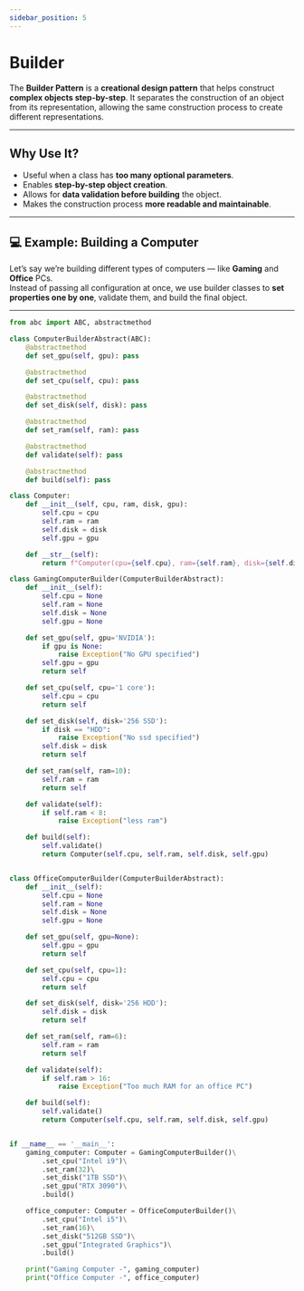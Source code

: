 ```yaml
---
sidebar_position: 5
---
```


# Builder

The **Builder Pattern** is a **creational design pattern** that helps construct **complex objects step-by-step**. It separates the construction of an object from its representation, allowing the same construction process to create different representations.

---

## Why Use It?

- Useful when a class has **too many optional parameters**.
- Enables **step-by-step object creation**.
- Allows for **data validation before building** the object.
- Makes the construction process **more readable and maintainable**.

---

## 💻 Example: Building a Computer

Let’s say we’re building different types of computers — like **Gaming** and **Office** PCs.  
Instead of passing all configuration at once, we use builder classes to **set properties one by one**, validate them, and build the final object.

---

```python title="computer_builder_abstract.py"
from abc import ABC, abstractmethod

class ComputerBuilderAbstract(ABC):
    @abstractmethod
    def set_gpu(self, gpu): pass

    @abstractmethod
    def set_cpu(self, cpu): pass

    @abstractmethod
    def set_disk(self, disk): pass

    @abstractmethod
    def set_ram(self, ram): pass

    @abstractmethod
    def validate(self): pass

    @abstractmethod
    def build(self): pass
```

```Python title="computer.py"
class Computer:
    def __init__(self, cpu, ram, disk, gpu):
        self.cpu = cpu
        self.ram = ram
        self.disk = disk
        self.gpu = gpu

    def __str__(self):
        return f"Computer(cpu={self.cpu}, ram={self.ram}, disk={self.disk}, gpu={self.gpu})"
```


```Python title="gaming_computer_builder.py"
class GamingComputerBuilder(ComputerBuilderAbstract):
    def __init__(self):
        self.cpu = None
        self.ram = None
        self.disk = None
        self.gpu = None

    def set_gpu(self, gpu='NVIDIA'):
        if gpu is None:
            raise Exception("No GPU specified")
        self.gpu = gpu
        return self

    def set_cpu(self, cpu='1 core'):
        self.cpu = cpu
        return self

    def set_disk(self, disk='256 SSD'):
        if disk == "HDD":
            raise Exception("No ssd specified")
        self.disk = disk
        return self

    def set_ram(self, ram=10):
        self.ram = ram
        return self

    def validate(self):
        if self.ram < 8:
            raise Exception("less ram")

    def build(self):
        self.validate()
        return Computer(self.cpu, self.ram, self.disk, self.gpu)
```

```Python title="office_computer_builder.py"

class OfficeComputerBuilder(ComputerBuilderAbstract):
    def __init__(self):
        self.cpu = None
        self.ram = None
        self.disk = None
        self.gpu = None

    def set_gpu(self, gpu=None):
        self.gpu = gpu
        return self

    def set_cpu(self, cpu=1):
        self.cpu = cpu
        return self

    def set_disk(self, disk='256 HDD'):
        self.disk = disk
        return self

    def set_ram(self, ram=6):
        self.ram = ram
        return self

    def validate(self):
        if self.ram > 16:
            raise Exception("Too much RAM for an office PC")

    def build(self):
        self.validate()
        return Computer(self.cpu, self.ram, self.disk, self.gpu)
```

```Python title="main.py"

if __name__ == '__main__':
    gaming_computer: Computer = GamingComputerBuilder()\
        .set_cpu("Intel i9")\
        .set_ram(32)\
        .set_disk("1TB SSD")\
        .set_gpu("RTX 3090")\
        .build()

    office_computer: Computer = OfficeComputerBuilder()\
        .set_cpu("Intel i5")\
        .set_ram(16)\
        .set_disk("512GB SSD")\
        .set_gpu("Integrated Graphics")\
        .build()

    print("Gaming Computer -", gaming_computer)
    print("Office Computer -", office_computer)

```